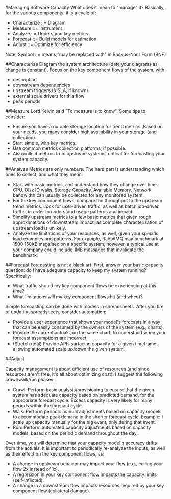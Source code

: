 #Managing Software Capacity
What does it mean to "manage" it?  Basically, for the various components, it is a cycle of:

- Characterize ::= Diagram 
- Measure ::= Instrument
- Analyze ::=   Understand key metrics 
- Forecast ::=  Build models for estimation 
- Adjust ::= Optimize for efficiency

Note: Symbol ::= means "may be replaced with" in Backus-Naur Form (BNF)

##Characterize
Diagram the system architecture (date your diagrams as change is constant).  Focus on the key component flows of the system, with

- description
- downstream dependencies 
- upstream triggers (& SLA, if known)
- external scale drivers for this flow
- peak periods

##Measure
Lord Kelvin said "To measure is to know".   Some tips to consider:

- Ensure you have a durable storage location for trend metrics. Based on your needs, you many consider high availability in your storage (and collection).
- Start simple, with key metrics.
- Use common metrics collection platforms, if possible.
- Also collect metrics from upstream systems, critical for forecasting your system capacity.

##Analyze
Metrics are only numbers.  The hard part is understanding which ones to collect, and what they mean:

- Start with basic metrics, and understand how they change over time. CPU, Disk IO waits, Storage Capacity, Available Memory, Network bandwidth can usually be collected for any monitored system.
- For the key component flows, compare the throughput to the upstream trend metrics. Look for user-driven traffic, as well as batch job-driven traffic, in order to understand usage patterns and impact.
- Simplify upstream metrics to a few basic metrics that given rough approximations of downstream impact, as complete characterization of upstream load is unlikely.
- Analyze the limitations of your resources, as well, given your specific load examples and patterns. For example, RabbitMQ may benchmark at 1500 150KB msgs/sec on a specific system, however, a typical use at your company could include 1MB messages that invalidate the benchmark.

##Forecast
Forecasting is not a black art. First, answer your basic capacity question: do I have adequate capacity to keep my system running? Specifically:

- What traffic should my key component flows be experiencing at this time?
- What limitations will my key component flows hit (and when)?

Simple forecasting can be done with models in spreadsheets. After you tire of updating spreadsheets, consider automation:

- Provide a user experience that shows your model's forecasts in a way that can be easily consumed by the owners of the system (e.g., charts).
- Provide the current actuals, on the same chart, to understand when your forecast assumptions are incorrect.
- (Stretch goal) Provide APIs surfacing capacity for a given timeframe, allowing automated scale up/down the given system.

##Adjust

Capacity management is about efficient use of resources (and since resources aren't free, it's all about optimizing cost).  I suggest the following crawl/walk/run phases:

- Crawl: Perform basic analysis/provisioning to ensure that the given system has adequate capacity based on predicted demand, for the appropriate forecast cycle. Excess capacity is very likely for many periods within the forecast cycle.
- Walk: Perform periodic manual adjustments based on capacity models, to accommodate peak demand in the shorter forecast cycle.  Example: I scale up capacity manually for the big event, only during that event.
- Run: Perform automated capacity adjustments based on capacity models, based on the periodic demand throughout the day. 

Over time, you will determine that your capacity model's accuracy drifts from the actuals.   It is important to periodically re-analyze the inputs, as well as their effect on the key component flows, as: 

- A change in upstream behavior may impact your flow (e.g., calling your flow 2x instead of 1x).
- A regression in your key component flow impacts the capacity limits (self-inflicted). 
- A change in a downstream flow impacts resources required by your key component flow (collateral damage). 
